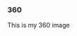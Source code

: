 ### 360

This is my 360 image 

<script src="//360.vizor.io/scripts/embed.js" data-vizorurl="https://360.vizor.io/embed/v/owrpk" ></script
  
  ***
